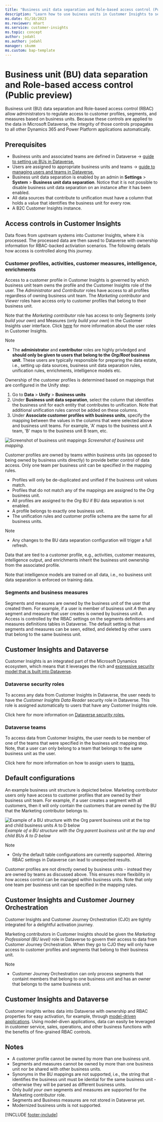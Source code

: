 ```yaml
---
title: "Business unit data separation and Role-based access control (Public preview)"
description: "Learn how to use buiness units in Customer Insights to separate data."
ms.date: 01/10/2023
ms.reviewer: mhart
ms.service: customer-insights
ms.topic: concept
author: jodahl
ms.author: jodahl
manager: skumm
ms.custom: bap-template
---
```


# Business unit (BU) data separation and Role-based access control (Public preview)
Business unit (BU) data separation and Role-based access control (RBAC) allow administrators to regulate access to customer profiles, segments, and measures based on business units. Because these controls are applied to the data in Microsoft Dataverse, the integrity of those controls propagates to all other Dynamics 365 and Power Platform applications automatically.

## Prerequisites
* Business units and associated teams are defined in Dataverse -> [guide to setting up BUs in Dataverse.](https://learn.microsoft.com/en-us/power-platform/admin/create-edit-business-units) 
* Users are assigned to appropriate business units and teams -> [guide to managing users and teams in Dataverse.](https://learn.microsoft.com/en-us/power-platform/admin/users-settings)
* Business unit data separation is enabled by an admin in **Settings** > **System** > **Business unit data separation**. Notice that it is not possible to disable business unit data separation on an instance after it has been enabled. 
* All data sources that contribute to unification must have a column that holds a value that identifies the business unit for every row. 
* A B2C Customer Insights instance.

## Access controls in Customer Insights
Data flows from upstream systems into Customer Insights, where it is processed. The processed data are then saved to Dataverse with ownership information for RBAC-backed activiation scenarios. The following details how access is controlled along this journey.

### Customer profiles, activities, customer measures, intelligence, enrichments
Access to a customer profile in Customer Insights is governed by which business unit team owns the profile and the Customer Insights role of the user. The *Administrator* and *Contributor* roles have access to all profiles regardless of owning business unit team. The *Marketing contributor* and *Viewer* roles have access only to customer profiles that belong to their business unit.

Note that the *Marketing contributor* role has access to only Segments (only *build your own*) and Measures (only *build your own*) in the Customer Insights user interface. Click [here](https://learn.microsoft.com/en-us/dynamics365/customer-insights/permissions) for more information about the user roles in Customer Insights.

> [!NOTE]
   > * The **administrator** and **contributor** roles are highly privledged and **should only be given to users that belong to the *Org/Root* business unit**. These users are typically responsible for preparing the data estate, i.e., setting up data sources, business unit data separation rules, unification rules, enrichments, intelligence models etc.

Ownership of the customer profiles is determined based on mappings that are configured in the Unify step:

1. Go to **Data** > **Unify** > **Business units**
2. Under **Business unit data separation**, select the column that identifies the business unit for each entity that contributes to unification. Note that additional unification rules cannot be added on these columns.
3. Under **Associate customer profiles with business units**, specify the mapping between the values in the columns that were selected above and business unit teams. For example, 'A' maps to the business unit A team, 'B' maps to the business unit B team, etc. 

![Screenshot of business unit mappings](media/BU_mappings.png)
*Screenshot of business unit mapping.*

Customer profiles are owned by teams within business units (as opposed to being owned by business units directly) to provide better control of data access. Only one team per business unit can be specified in the mapping rules. 

* Profiles will only be de-duplicated and unified if the business unit values match. 
* Profiles that do not match any of the mappings are assigned to the *Org* business unit.
* All profiles are assigned to the *Org* BU if BU data separation is not enabled.
* A profile belongs to exactly one business unit.
* The unification rules and customer profile schema are the same for all business units.

 > [!NOTE]
   > * Any changes to the BU data separation configuration will trigger a full refresh.
   
Data that are tied to a customer profile, e.g., activities, customer measures, intelligence output, and enrichments inherit the business unit ownership from the associated profile. 

Note that intelligence models are trained on all data, i.e., no business unit data separation is enforced on training data. 
  
### Segments and business measures
Segments and measures are owned by the business unit of the user that created them. For example, if a user is member of business unit *A* then any segment and measure that user creates is owned by business unit *A*. Access is controlled by the RBAC settings on the segments definitions and measures definitions tables in Dataverse. The default setting is that segments and measures can be seen, edited, and deleted by other users that belong to the same business unit.

## Customer Insights and Dataverse
Customer Insights is an integrated part of the Microsoft Dynamics ecosystem, which means that it leverages the rich and [expressive security model that is built into Dataverse](https://learn.microsoft.com/en-us/power-platform/admin/wp-security-cds). 

### Dataverse security roles
To access any data from Customer Insights in Dataverse, the user needs to have the *Customer Insights Data Reader* security role in Dataverse. This role is assigned automatically to users that have any Customer Insights role. 

Click here for more information on [Dataverse security roles.](https://learn.microsoft.com/en-us/power-platform/admin/database-security)

### Dataverse teams
To access data from Customer Insights, the user needs to be member of one of the teams that were specified in the business unit mapping step. Note, that a user can only belong to a team that belongs to the same business unit as the user.

Click here for more information on how to assign users to [teams.](https://learn.microsoft.com/en-us/power-platform/admin/wp-security-cds#teams-including-group-teams)

## Default configurations
An example business unit structure is depicted below. Marketing contributor users only have access to customer profiles that are owned by their business unit team. For example, if a user creates a segment with all customers, then it will only contain the customers that are owned by the BU that the Marketing contributor belongs to.

![Example of a BU structure with the Org parent business unit at the top and child business units A to D below](media/BU_structure_example.png)
*Example of a BU structure with the Org parent business unit at the top and child BUs A to D below*

 > [!NOTE]
   > * Only the default table configurations are currently supported. Altering RBAC settings in Dataverse can lead to unexpected results.

Customer profiles are not directly owned by business units - instead they are owned by teams as discussed above. This ensures more flexibility in how access control can be managed within business units. Note that only one team per business unit can be specified in the mapping rules.  

## Customer Insights and Customer Journey Orchestration
Customer Insights and Customer Journey Orchestration (CJO) are tightly integrated for a delightful activation journey. 

Marketing contributors in Customer Insights should be given the *Marketing Professional (BU level)* role in Dataverse to govern their access to data from Customer Journey Orchestration. When they go to CJO they will only have access to customer profiles and segments that belong to their business unit.

 > [!NOTE]
   > * Customer Journey Orchestration can only process segments that containt members that belong to one business unit and has an owner that belongs to the same business unit.

## Customer Insights and Dataverse
Customer insights writes data into Dataverse with ownership and RBAC properties for easy activation, for example, through [model-driven applications](https://learn.microsoft.com/en-us/power-apps/maker/model-driven-apps/model-driven-app-overview). Using model-diven applications, data can easily be leveraged in customer service, sales, operations, and other business functions with the benefits of fine-grained RBAC controls.

## Notes

* A customer profile cannot be owned by more than one business unit. 
* Segments and measures cannot be owned by more than one business unit nor be shared with other business units.
* Synonyms in the BU mappings are not supported, i.e., the string that identifies the business unit must be idential for the same business unit - otherwise they will be parsed as different business units.
* Only *build your own* segments and measures are supported for the Marketing contributor role.
* Segments and Business measures are not stored in Dataverse yet.
* Modernized business units is not supported.


[!INCLUDE [footer-include](includes/footer-banner.md)]
